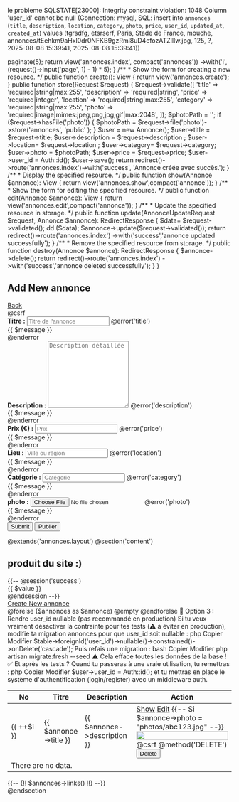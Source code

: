 le probleme SQLSTATE[23000]: Integrity constraint violation: 1048 Column 'user_id' cannot be null (Connection: mysql, SQL: insert into `annonces` (`title`, `description`, `location`, `category`, `photo`, `price`, `user_id`, `updated_at`, `created_at`) values (tgrsdfg, etsrserf, Paris, Stade de France, mouche, annonces/tEehkm9aHxl0dr0NFKB9gzRml8uD4efozATZllIw.jpg, 125, ?, 2025-08-08 15:39:41, 2025-08-08 15:39:41))

<?php


namespace App\Http\Controllers;

use App\Models\Annonce;
use Illuminate\Http\RedirectResponse;
use Illuminate\Http\Request;
use Illuminate\Support\Facades\Auth;
use Illuminate\Http\Response;
use Illuminate\View\View;
use App\Http\Requests\AnnonceStoreRequest;
use App\Http\Requests\AnnonceUpdateRequest;
use Illuminate\Http\save;

class AnnonceController extends Controller
{
    /**
     * Display a listing of the resource.
     */
    public function index(): View
    {
        $annonces = Annonce::latest()->paginate(5);

        return view('annonces.index', compact('annonces'))
                    ->with('i', (request()->input('page', 1) - 1) * 5);
    }

    /**
     * Show the form for creating a new resource.
     */
    public function create(): View
    {
        return view('annonces.create');
    }

    public function store(Request $request)
    {
      $request->validate([
            'title' => 'required|string|max:255',
            'description' => 'required|string',
            'price' => 'required|integer',
            'location' => 'required|string|max:255',
            'category' => 'required|string|max:255',
            'photo' => 'required|image|mimes:jpeg,png,jpg,gif|max:2048',
        ]);

        $photoPath = '';
        if ($request->hasFile('photo')) {
            $photoPath = $request->file('photo')->store('annonces', 'public' );
        }

            $user = new Annonce();
            $user->title = $request->title;
            $user->description  = $request->description ;
            $user->location= $request->location ;
            $user->category= $request->category;
            $user->photo = $photoPath;
            $user->price = $request->price;
            $user->user_id = Auth::id();
            $user->save();
        

        return redirect()->route('annonces.index')->with('success', 'Annonce créée avec succès.');
    }


    /**
     * Display the specified resource.
     */
    public function show(Annonce $annonce): View
    {
        return view('annonces.show',compact('annonce'));
    }

    /**
     * Show the form for editing the specified resource.
     */
    public function edit(Annonce $annonce): View
    {
        return view('annonces.edit',compact('annonce'));
    }

    /**
     * Update the specified resource in storage.
     */
    public function update(AnnonceUpdateRequest $request, Annonce $annonce): RedirectResponse
    {
        $data= $request->validated();
        dd ($data);
        $annonce->update($request->validated());

        return redirect()->route('annonces.index')
                        ->with('success','annonce updated successfully');
    }

    /**
     * Remove the specified resource from storage.
     */
    public function destroy(Annonce $annonce): RedirectResponse
    {
        $annonce->delete();

        return redirect()->route('annonces.index')
                        ->with('success','annonce deleted successfully');
    }
}
<div class="card mt-5">
  <h2 class="card-header">Add New annonce</h2>
  <div class="card-body">

    <div class="d-grid gap-2 d-md-flex justify-content-md-end">
        <a class="btn btn-primary btn-sm" href="{{ route('annonces.index') }}"><i class="fa fa-arrow-left"></i> Back</a>
    </div>

    <form action="{{ route('annonces.store') }}" method="POST" enctype="multipart/form-data">
        @csrf

        <div class="mb-3">
            <label for="inputTitle" class="form-label"><strong>Titre :</strong></label>
            <input
                type="text"
                name="title"
                class="form-control @error('title') is-invalid @enderror"
                id="inputTitle"
                placeholder="Titre de l'annonce">
            @error('title')
                <div class="form-text text-danger">{{ $message }}</div>
            @enderror
        </div>

        <div class="mb-3">
            <label for="inputDescription" class="form-label"><strong>Description :</strong></label>
            <textarea
                class="form-control @error('description') is-invalid @enderror"
                style="height:150px"
                name="description"
                id="inputDescription"
                placeholder="Description détaillée"></textarea>
            @error('description')
                <div class="form-text text-danger">{{ $message }}</div>
            @enderror
        </div>

        <div class="mb-3">
            <label for="inputPrice" class="form-label"><strong>Prix (€) :</strong></label>
            <input type="number" name="price" class="form-control @error('price') is-invalid @enderror" id="inputPrice" placeholder="Prix">
            @error('price')
                <div class="form-text text-danger">{{ $message }}</div>
            @enderror
        </div>

        <div class="mb-3">
            <label for="inputLocation" class="form-label"><strong>Lieu :</strong></label>
            <input type="text" name="location" class="form-control @error('location') is-invalid @enderror" id="inputLocation" placeholder="Ville ou région">
            @error('location')
                <div class="form-text text-danger">{{ $message }}</div>
            @enderror
        </div>

        <div class="mb-3">
            <label for="inputCategory" class="form-label"><strong>Catégorie :</strong></label>
            <input type="text" name="category" class="form-control @error('category') is-invalid @enderror" id="inputCategory" placeholder="Catégorie">
            @error('category')
                <div class="form-text text-danger">{{ $message }}</div>
            @enderror
        </div>

        <div class="mb-3">
            <label for="inputphoto" class="form-label"><strong>photo :</strong></label>
            <input type="file" name="photo" class="form-control @error('photo') is-invalid @enderror" id="photo" name="photo">
            @error('photo')
                <div class="form-text text-danger">{{ $message }}</div>
            @enderror
        </div>
        <button type="submit" class="btn btn-success"><i class="fa-solid fa-floppy-disk"></i> Submit</button>
        <button type="submit" class="btn btn-success"><i class="fa-solid fa-floppy-disk"></i> Publier</button>

  </div>

@extends('annonces.layout')

@section('content')

<div class="card mt-5">
  <h2 class="card-header">produit du site :)</h2>
  <div class="card-body">

        {{-- @session('success')
            <div class="alert alert-success" role="alert"> {{ $value }} </div>
        @endsession --}}

        <div class="d-grid gap-2 d-md-flex justify-content-md-end">
            <a class="btn btn-success btn-sm" href="{{ route('annonces.create') }}"> <i class="fa fa-plus"></i> Create New annonce</a>
        </div>

        <table class="table table-bordered table-striped mt-4">
            <thead>
                <tr>
                    <th width="80px">No</th>
                    <th>Titre</th>
                    <th>Description</th>
                    <th width="250px">Action</th>
                </tr>
            </thead>

            <tbody>
            @forelse ($annonces as $annonce)
                <tr>
                    <td>{{ ++$i }}</td>
                    <td>{{ $annonce->title }}</td>
                    <td>{{ $annonce->description }}</td>
                    <td>
                        <form action="{{ route('annonces.destroy',$annonce->id) }}" method="POST">

                            <a class="btn btn-info btn-sm" href="{{ route('annonces.show',$annonce->id) }}"><i class="fa-solid fa-list"></i> Show</a>

                            <a class="btn btn-primary btn-sm" href="{{ route('annonces.edit',$annonce->id) }}"><i class="fa-solid fa-pen-to-square"></i> Edit</a>
                            {{-- Si $annonce->photo = "photos/abc123.jpg" --}}
                                <img src="{{ asset('storage/' . $user->photo) }}" width="100%">
                            @csrf
                            @method('DELETE')

                            <button type="submit" class="btn btn-danger btn-sm"><i class="fa-solid fa-trash"></i> Delete</button>
                        </form>
                    </td>
                </tr>
            @empty
                <tr>
                    <td colspan="4">There are no data.</td>
                </tr>
            @endforelse
            </tbody>


            🔧 Option 3 : Rendre user_id nullable (pas recommandé en production)
Si tu veux vraiment désactiver la contrainte pour tes tests (⚠️ à éviter en production), modifie ta migration annonces pour que user_id soit nullable :

php
Copier
Modifier
$table->foreignId('user_id')->nullable()->constrained()->onDelete('cascade');
Puis refais une migration :

bash
Copier
Modifier
php artisan migrate:fresh --seed
⚠️ Cela efface toutes les données de la base !

✅ Et après les tests ?
Quand tu passeras à une vraie utilisation, tu remettras :

php
Copier
Modifier
$user->user_id = Auth::id();
et tu mettras en place le système d'authentification (login/register) avec un middleware auth.

        </table>

       {{-- {!! $annonces->links() !!} --}}

  </div>
</div>
@endsection

